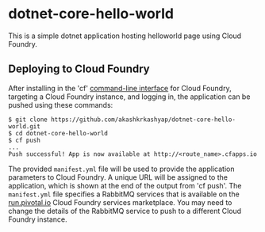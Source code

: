 # dotnet-core-hello-world
This is a simple dotnet application hosting helloworld page using Cloud Foundry.

## Deploying to Cloud Foundry ##

After installing in the 'cf' [command-line interface](http://docs.cloudfoundry.com/docs/using/managing-apps/cf/) for Cloud Foundry, targeting a Cloud Foundry instance, and logging in, the application can be pushed using these commands:

    $ git clone https://github.com/akashkrkashyap/dotnet-core-hello-world.git
    $ cd dotnet-core-hello-world
    $ cf push
    ...
    Push successful! App is now available at http://<route_name>.cfapps.io
    
The provided `manifest.yml` file will be used to provide the application parameters to Cloud Foundry. A unique URL will be assigned to the application, which is shown at the end of the output from 'cf push'. The `manifest.yml` file specifies a RabbitMQ services that is available on the [run.pivotal.io](http://docs.cloudfoundry.com/docs/dotcom/getting-started.html) Cloud Foundry services marketplace. You may need to change the details of the RabbitMQ service to push to a different Cloud Foundry instance.

